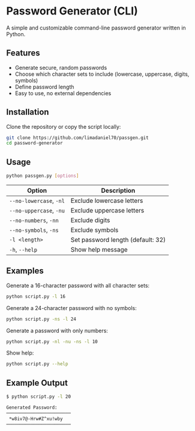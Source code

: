 # Password Generator (CLI)

A simple and customizable command-line password generator written in Python.

## Features

- Generate secure, random passwords
- Choose which character sets to include (lowercase, uppercase, digits, symbols)
- Define password length
- Easy to use, no external dependencies

## Installation

Clone the repository or copy the script locally:

```bash
git clone https://github.com/limadaniel70/passgen.git
cd password-generator
```

## Usage

```bash
python passgen.py [options]
```

| Option                  | Description                       |
| ----------------------- | --------------------------------- |
| `--no-lowercase`, `-nl` | Exclude lowercase letters         |
| `--no-uppercase`, `-nu` | Exclude uppercase letters         |
| `--no-numbers`, `-nn`   | Exclude digits                    |
| `--no-symbols`, `-ns`   | Exclude symbols                   |
| `-l <length>`           | Set password length (default: 32) |
| `-h`, `--help`          | Show help message                 |

## Examples

Generate a 16-character password with all character sets:

```bash
python script.py -l 16
```

Generate a 24-character password with no symbols:

```bash
python script.py -ns -l 24
```

Generate a password with only numbers:

```bash
python script.py -nl -nu -ns -l 10
```

Show help:

```bash
python script.py --help
```

## Example Output

```bash
$ python script.py -l 20

Generated Password:
────────────────────────
 *w8iv7@-Hrw#Z^xu!wby
────────────────────────
```
